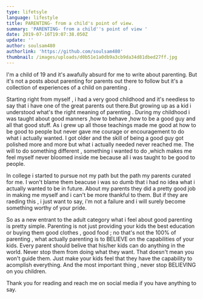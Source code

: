 ```yaml
---
type: lifetsyle
language: lifestyle
title: PARENTING- from a child's point of view.
summary: 'PARENTING- from a child''s point of view '
date: 2019-07-16T19:07:38.050Z
update: ''
author: soulsam480
authorlink: 'https://github.com/soulsam480'
thumbnail: /images/uploads/d0b51e1a0db9a3cb9da34d81dbed27ff.jpg
---
```

I'm a child of 19 and it's awafully absurd for me to write about parenting. But it's not a posts about parenting for parents out there to follow but it's a collection of experiences of a child on parenting .





Starting right from myself , i had a very good childhood and it's needless to say that i have one of the great parents out there.But growing up as a kid i understood what's the right meaning of parenting . During my childhood i was taught about good manners ,how to behave ,how to be a good guy and all that good stuff. As i grew up all those teachings made me good at how to be good to people but never gave me courage or encouragement to do what i actually wanted. I got older and the skill of being a good guy got polished more and more but what i actually needed never reached me. The will to do something different , something i wanted to do ,which makes me feel myself never bloomed inside me because all i was taught to be good to people.





In college i started to pursue not my path but the path my parents curated for me. I won't blame them beacuse i was so dumb that i had no idea what i actually wanted to be in future. About my parents they did a pretty good job in making me myself and i can't be more thankful to them. But if they are raeding this , i just want to say, i'm not a failure and i will surely become something worthy of your pride.





So as a new entrant to the adult category what i feel about good parenting is pretty simple. Parenting is not just providing your kids the best education or buying them good clothes , good food ; no that's not the 100% of parenting , what actually parenting is to BELIEVE on the capabilities of your kids. Every parent should belive that his/her kids can do anything in the world. Never stop them from doing what they want. That doesn't mean you won't guide them. Just make your kids feel that they have the capability to acomplish everything. And the most important thing , never stop BELIEVING on you children.





Thank you for reading and reach me on social media if you have anything to say.
